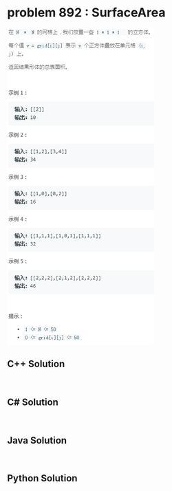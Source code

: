 
# problem 892 : SurfaceArea

<img src="https://github.com/Peefy/PeefyLeetCode/blob/master/doc/801-900/892.SurfaceArea/problem.png"/>

## C++ Solution

```c++



```

## C# Solution

```csharp



```

## Java Solution

```java



```

## Python Solution

```python



```





